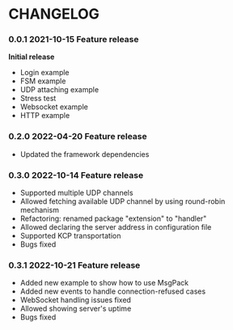 # CHANGELOG

### 0.0.1 2021-10-15 Feature release
**Initial release**
- Login example  
- FSM example  
- UDP attaching example  
- Stress test  
- Websocket example  
- HTTP example  

### 0.2.0 2022-04-20 Feature release
- Updated the framework dependencies  

### 0.3.0 2022-10-14 Feature release
- Supported multiple UDP channels
- Allowed fetching available UDP channel by using round-robin mechanism
- Refactoring: renamed package "extension" to "handler"
- Allowed declaring the server address in configuration file
- Supported KCP transportation
- Bugs fixed

### 0.3.1 2022-10-21 Feature release
- Added new example to show how to use MsgPack
- Added new events to handle connection-refused cases
- WebSocket handling issues fixed
- Allowed showing server's uptime
- Bugs fixed
